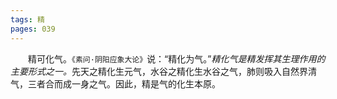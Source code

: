 ```yaml
---
tags: 精
pages: 039
---
```

&emsp;&emsp;精可化气。`《素问·阴阳应象大论》`说：“精化为气。”<dfn color="e47f7b">精化气是精发挥其生理作用的主要形式之一。</dfn>先天之精化生元气，水谷之精化生水谷之气，肺则吸入自然界清气，三者合而成一身之气。因此，精是气的化生本原。